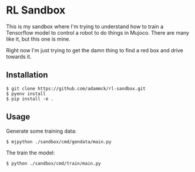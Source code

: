 # RL Sandbox

This is my sandbox where I'm trying to understand how to train a Tensorflow
model to control a robot to do things in Mujoco. There are many like it, but
this one is mine.

Right now I'm just trying to get the damn thing to find a red box and drive
towards it.

## Installation

```console
$ git clone https://github.com/adammck/rl-sandbox.git
$ pyenv install
$ pip install -e .
```

## Usage

Generate some training data:

```console
$ mjpython ./sandbox/cmd/gendata/main.py
```

The train the model:

```console
$ python ./sandbox/cmd/train/main.py
```
